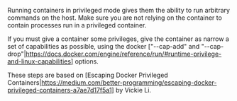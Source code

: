 Running containers in privileged mode gives them the ability to run arbitrary
commands on the host.  Make sure you are not relying on the container to
contain processes run in a privileged container.

If you must give a container some privileges, give the container as narrow a
set of capabilities as possible, using the docker ["--cap-add" and
"--cap-drop"|https://docs.docker.com/engine/reference/run/#runtime-privilege-and-linux-capabilities]
options.

These steps are based on [Escaping Docker Privileged
Containers|https://medium.com/better-programming/escaping-docker-privileged-containers-a7ae7d17f5a1]
by Vickie Li.
